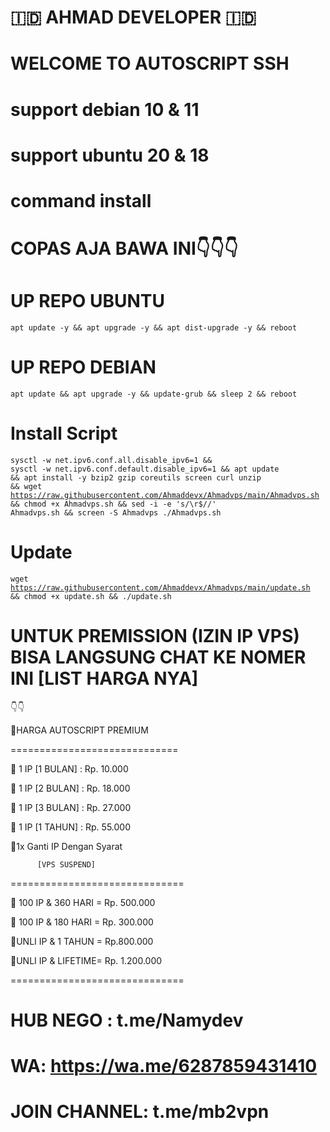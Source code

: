 # 🇮🇩 AHMAD DEVELOPER 🇮🇩
# WELCOME TO AUTOSCRIPT SSH
# support debian 10 & 11
# support ubuntu 20 & 18
# command install
# COPAS AJA BAWA INI👇👇👇

# UP REPO UBUNTU
<pre><code>apt update -y && apt upgrade -y && apt dist-upgrade -y && reboot</code></pre>
# UP REPO DEBIAN
<pre><code>apt update && apt upgrade -y && update-grub && sleep 2 && reboot</code></pre>

# Install Script

<code><pre>sysctl -w net.ipv6.conf.all.disable_ipv6=1 && sysctl -w net.ipv6.conf.default.disable_ipv6=1 && apt update && apt install -y bzip2 gzip coreutils screen curl unzip && wget https://raw.githubusercontent.com/Ahmaddevx/Ahmadvps/main/Ahmadvps.sh && chmod +x Ahmadvps.sh && sed -i -e 's/\r$//' Ahmadvps.sh && screen -S Ahmadvps ./Ahmadvps.sh</code></pre>

# Update
<code><pre>wget https://raw.githubusercontent.com/Ahmaddevx/Ahmadvps/main/update.sh && chmod +x update.sh && ./update.sh</code></pre>


# UNTUK PREMISSION (IZIN IP VPS) BISA LANGSUNG CHAT KE NOMER INI [LIST HARGA NYA] 
👇👇

🏪HARGA AUTOSCRIPT PREMIUM

  =============================

🔑 1 IP [1 BULAN] :  Rp. 10.000

🔑 1 IP [2 BULAN] :  Rp. 18.000

🔑 1 IP [3 BULAN] :  Rp. 27.000

🔑 1 IP [1 TAHUN] :  Rp. 55.000

   🔧1x Ganti IP Dengan Syarat

          [VPS SUSPEND]

  ==============================

🔑 100 IP & 360 HARI = Rp. 500.000

🔑 100 IP & 180 HARI = Rp. 300.000

🔑UNLI IP & 1 TAHUN = Rp.800.000

🔑UNLI IP & LIFETIME= Rp. 1.200.000

  ==============================

# HUB NEGO : t.me/Namydev

# WA: https://wa.me/6287859431410

# JOIN CHANNEL: t.me/mb2vpn
